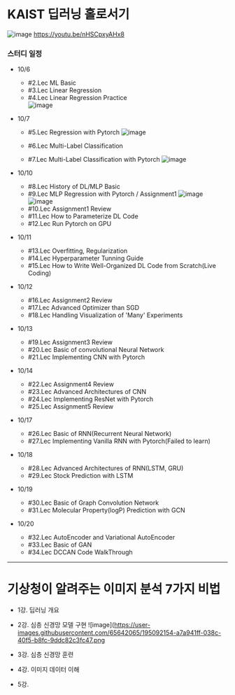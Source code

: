 # KAIST 딥러닝 홀로서기
![image](https://user-images.githubusercontent.com/65642065/194006085-6fb99a62-2166-4b84-a13d-3f3311235588.png)
https://youtu.be/nHSCpxyAHx8

### 스터디 일정
* 10/6 
  * #2.Lec ML Basic
  * #3.Lec Linear Regression
  * #4.Lec Linear Regression Practice  
  ![image](https://user-images.githubusercontent.com/65642065/194447739-c0d91d4e-6b60-4c68-8a10-6cd915adaed3.png)

* 10/7 
  * #5.Lec Regression with Pytorch
  ![image](https://user-images.githubusercontent.com/65642065/194480932-6d0b0bf0-1172-4654-9e9e-f0eea7ef97d6.png)

  * #6.Lec Multi-Label Classification
  * #7.Lec Multi-Label Classification with Pytorch
  ![image](https://user-images.githubusercontent.com/65642065/194483163-3a85dc89-3806-4a23-87b4-0ee2c8bb99bc.png)

* 10/10 
  * #8.Lec History of DL/MLP Basic
  * #9.Lec MLP Regression with Pytorch / Assignment1
  ![image](https://user-images.githubusercontent.com/65642065/194481420-a7ccfc12-fe06-4a07-9aa0-c9879ebd050c.png)
  ![image](https://user-images.githubusercontent.com/65642065/194472466-297ef88b-a2bc-4468-b1c8-60a8997be869.png)
  * #10.Lec Assignment1 Review
  * #11.Lec How to Parameterize DL Code
  * #12.Lec Run Pytorch on GPU
* 10/11
  * #13.Lec Overfitting, Regularization
  * #14.Lec Hyperparameter Tunning Guide
  * #15.Lec How to Write Well-Organized DL Code from Scratch(Live Coding)
* 10/12 
  * #16.Lec Assignment2 Review
  * #17.Lec Advanced Optimizer than SGD
  * #18.Lec Handling Visualization of 'Many' Experiments
* 10/13
  * #19.Lec Assignment3 Review
  * #20.Lec Basic of convolutional Neural Network
  * #21.Lec Implementing CNN with Pytorch
* 10/14 
  * #22.Lec Assignment4 Review
  * #23.Lec Advanced Architectures of CNN
  * #24.Lec Implementing ResNet with Pytorch
  * #25.Lec Assignment5 Review
* 10/17 
  * #26.Lec Basic of RNN(Recurrent Neural Network)
  * #27.Lec Implementing Vanilla RNN with Pytorch(Failed to learn)
* 10/18
  * #28.Lec Advanced Architectures of RNN(LSTM, GRU)
  * #29.Lec Stock Prediction with LSTM
* 10/19 
  * #30.Lec Basic of Graph Convolution Network 
  * #31.Lec Molecular Property(logP) Prediction with GCN
* 10/20
  * #32.Lec AutoEncoder and Variational AutoEncoder
  * #33.Lec Basic of GAN
  * #34.Lec DCCAN Code WalkThrough
---  
# 기상청이 알려주는 이미지 분석 7가지 비법
* 1강. 딥러닝 개요
* 2강. 심층 신경망 모델 구현
![image](https://user-images.githubusercontent.com/65642065/195092154-a7a941ff-038c-40f5-b8fc-9ddc82c3fc47.png

* 3강. 심층 신경망 훈련
* 4강. 이미지 데이터 이해
* 5강.
